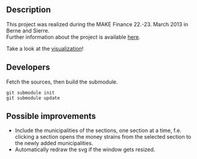 Description
---

This project was realized during the MAKE Finance 22.-23. March 2013 in Berne and Sierre.  
Further information about the project is available [here](http://make.opendata.ch/wiki/project:finanzausgleich_bern).

Take a look at the [visualization](http://wag.github.com/finanzausgleich-bern/web)!

Developers
---

Fetch the sources, then build the submodule.

    git submodule init
    git submodule update


Possible improvements
---

 * Include the municipalities of the sections, one section at a time, f.e. clicking a section opens
   the money strains from the selected section to the newly added municipalities.
 * Automatically redraw the svg if the window gets resized.
